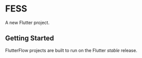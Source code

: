 # FESS

A new Flutter project.

## Getting Started

FlutterFlow projects are built to run on the Flutter _stable_ release.
